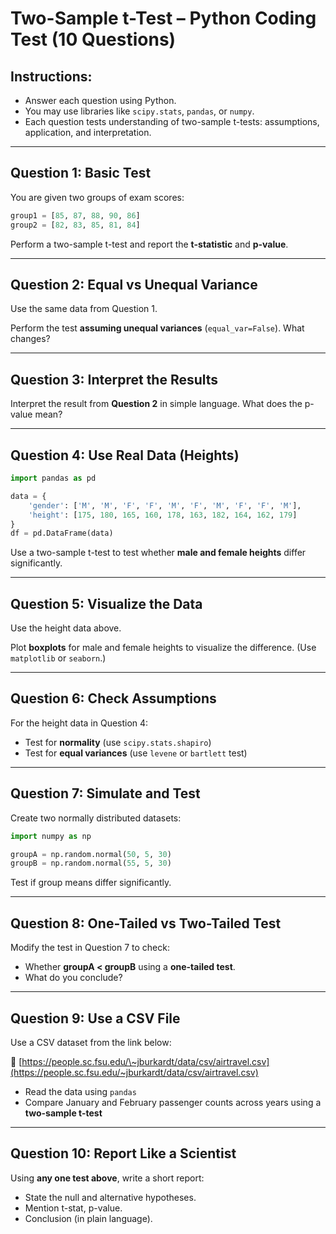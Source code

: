

# Two-Sample t-Test – Python Coding Test (10 Questions)

## Instructions:

* Answer each question using Python.
* You may use libraries like `scipy.stats`, `pandas`, or `numpy`.
* Each question tests understanding of two-sample t-tests: assumptions, application, and interpretation.

---

## Question 1: Basic Test

You are given two groups of exam scores:

```python
group1 = [85, 87, 88, 90, 86]
group2 = [82, 83, 85, 81, 84]
```

Perform a two-sample t-test and report the **t-statistic** and **p-value**.

---

## Question 2: Equal vs Unequal Variance

Use the same data from Question 1.

Perform the test **assuming unequal variances** (`equal_var=False`). What changes?

---

## Question 3: Interpret the Results

Interpret the result from **Question 2** in simple language. What does the p-value mean?

---

## Question 4: Use Real Data (Heights)

```python
import pandas as pd

data = {
    'gender': ['M', 'M', 'F', 'F', 'M', 'F', 'M', 'F', 'F', 'M'],
    'height': [175, 180, 165, 160, 178, 163, 182, 164, 162, 179]
}
df = pd.DataFrame(data)
```

Use a two-sample t-test to test whether **male and female heights** differ significantly.

---

## Question 5: Visualize the Data

Use the height data above.

Plot **boxplots** for male and female heights to visualize the difference. (Use `matplotlib` or `seaborn`.)

---

## Question 6: Check Assumptions

For the height data in Question 4:

* Test for **normality** (use `scipy.stats.shapiro`)
* Test for **equal variances** (use `levene` or `bartlett` test)

---

## Question 7: Simulate and Test

Create two normally distributed datasets:

```python
import numpy as np

groupA = np.random.normal(50, 5, 30)
groupB = np.random.normal(55, 5, 30)
```

Test if group means differ significantly.

---

## Question 8: One-Tailed vs Two-Tailed Test

Modify the test in Question 7 to check:

* Whether **groupA < groupB** using a **one-tailed test**.
* What do you conclude?

---

## Question 9: Use a CSV File

Use a CSV dataset from the link below:

📄 [https://people.sc.fsu.edu/\~jburkardt/data/csv/airtravel.csv](https://people.sc.fsu.edu/~jburkardt/data/csv/airtravel.csv)

* Read the data using `pandas`
* Compare January and February passenger counts across years using a **two-sample t-test**

---

## Question 10: Report Like a Scientist

Using **any one test above**, write a short report:

* State the null and alternative hypotheses.
* Mention t-stat, p-value.
* Conclusion (in plain language).

